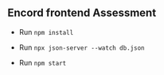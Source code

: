 ## Encord frontend Assessment

- Run `npm install`

- Run `npx json-server --watch db.json`

- Run `npm start`

